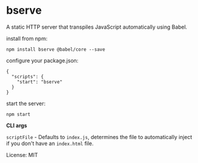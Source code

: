 # bserve

A static HTTP server that transpiles JavaScript automatically using Babel.

install from npm:

```
npm install bserve @babel/core --save
```

configure your package.json:

```
{
  "scripts": {
    "start": "bserve"
  }
}
```

start the server:

```
npm start
```

**CLI args**

`scriptFile` - Defaults to `index.js`, determines the file to automatically
inject if you don't have an `index.html` file.

License: MIT
